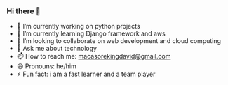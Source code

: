 ### Hi there 👋 

- 🔭 I’m currently working on python projects
- 🌱 I’m currently learning Django framework and aws 
- 👯 I’m looking to collaborate on web development and cloud computing 
- 💬 Ask me about technology
- 📫 How to reach me: macasorekingdavid@gmail.com
- 😄 Pronouns: he/him
- ⚡ Fun fact: i am a fast learner and a team player

